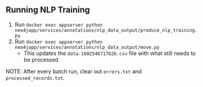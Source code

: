 ## Running NLP Training

1. Run `docker exec appserver python neo4japp/services/annotations/nlp_data_output/produce_nlp_training.py`
2. Run `docker exec appserver python neo4japp/services/annotations/nlp_data_output/move.py`
    - This updates the `data-1602546717626.csv` file with what still needs to be processed

NOTE: After every batch run, clear out `errors.txt` and `processed_records.txt`.
